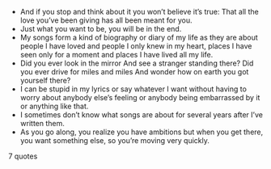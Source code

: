  - And if you stop and think about it you won’t believe it’s true: That all the love you’ve been giving has all been meant for you.
 - Just what you want to be, you will be in the end.
 - My songs form a kind of biography or diary of my life as they are about people I have loved and people I only knew in my heart, places I have seen only for a moment and places I have lived all my life.
 - Did you ever look in the mirror And see a stranger standing there? Did you ever drive for miles and miles And wonder how on earth you got yourself there?
 - I can be stupid in my lyrics or say whatever I want without having to worry about anybody else’s feeling or anybody being embarrassed by it or anything like that.
 - I sometimes don’t know what songs are about for several years after I’ve written them.
 - As you go along, you realize you have ambitions but when you get there, you want something else, so you’re moving very quickly.

7 quotes